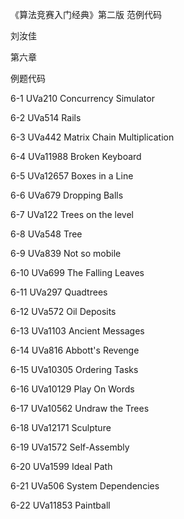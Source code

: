 ﻿《算法竞赛入门经典》第二版 范例代码

刘汝佳

第六章

例题代码

6-1 UVa210 Concurrency Simulator

6-2 UVa514 Rails

6-3 UVa442 Matrix Chain Multiplication

6-4 UVa11988 Broken Keyboard

6-5 UVa12657 Boxes in a Line

6-6 UVa679 Dropping Balls

6-7 UVa122 Trees on the level

6-8 UVa548 Tree

6-9 UVa839 Not so mobile

6-10 UVa699 The Falling Leaves

6-11 UVa297 Quadtrees

6-12 UVa572 Oil Deposits

6-13 UVa1103 Ancient Messages

6-14 UVa816 Abbott's Revenge

6-15 UVa10305 Ordering Tasks

6-16 UVa10129 Play On Words

6-17 UVa10562 Undraw the Trees

6-18 UVa12171 Sculpture

6-19 UVa1572 Self-Assembly

6-20 UVa1599 Ideal Path

6-21 UVa506 System Dependencies

6-22 UVa11853 Paintball
